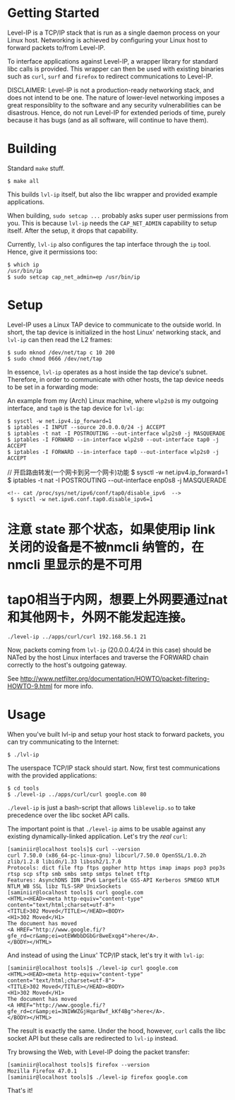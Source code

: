 # Getting Started

Level-IP is a TCP/IP stack that is run as a single daemon process on your Linux host. Networking is achieved by configuring your Linux host to forward packets to/from Level-IP.

To interface applications against Level-IP, a wrapper library for standard libc calls is provided. This wrapper can then be used with existing binaries such as `curl`, `surf` and `firefox` to redirect communications to Level-IP.

DISCLAIMER: Level-IP is not a production-ready networking stack, and does not intend to be one. The nature of lower-level networking imposes a great responsiblity to the software and any security vulnerabilities can be disastrous. Hence, do not run Level-IP for extended periods of time, purely because it has bugs (and as all software, will continue to have them).

# Building

Standard `make` stuff.

    $ make all

This builds `lvl-ip` itself, but also the libc wrapper and provided example applications.

When building, `sudo setcap ...` probably asks super user permissions from you. This is because `lvl-ip` needs the `CAP_NET_ADMIN` capability to setup itself. After the setup, it drops that capability.

Currently, `lvl-ip` also configures the tap interface through the `ip` tool. Hence, give it permissions too:

    $ which ip
    /usr/bin/ip
    $ sudo setcap cap_net_admin=ep /usr/bin/ip

# Setup

Level-IP uses a Linux TAP device to communicate to the outside world. In short, the tap device is initialized in the host Linux' networking stack, and `lvl-ip` can then read the L2 frames:

    $ sudo mknod /dev/net/tap c 10 200
    $ sudo chmod 0666 /dev/net/tap

In essence, `lvl-ip` operates as a host inside the tap device's subnet. Therefore, in order to communicate with other hosts, the tap device needs to be set in a forwarding mode:

An example from my (Arch) Linux machine, where `wlp2s0` is my outgoing interface, and `tap0` is the tap device for `lvl-ip`:

    $ sysctl -w net.ipv4.ip_forward=1
    $ iptables -I INPUT --source 20.0.0.0/24 -j ACCEPT
    $ iptables -t nat -I POSTROUTING --out-interface wlp2s0 -j MASQUERADE
    $ iptables -I FORWARD --in-interface wlp2s0 --out-interface tap0 -j ACCEPT
    $ iptables -I FORWARD --in-interface tap0 --out-interface wlp2s0 -j ACCEPT

// 开启路由转发(一个网卡到另一个网卡)功能
    $ sysctl -w net.ipv4.ip_forward=1
    <!-- cat /proc/sys/net/ipv4/ip_forward -->
    <!-- $ iptables -I INPUT --source 20.0.0.0/24 -j ACCEPT -->
    $ iptables -t nat -I POSTROUTING --out-interface enp0s8 -j MASQUERADE
    <!-- $ iptables -I FORWARD --in-interface enp0s8 --out-interface tap0 -j ACCEPT -->
    <!-- $ iptables -I FORWARD --in-interface tap0 --out-interface enp0s8 -j ACCEPT -->
   
    <!-- cat /proc/sys/net/ipv6/conf/tap0/disable_ipv6  -->
     $ sysctl -w net.ipv6.conf.tap0.disable_ipv6=1
# 注意 state 那个状态，如果使用ip link 关闭的设备是不被nmcli 纳管的，在nmcli 里显示的是不可用
# tap0相当于内网，想要上外网要通过nat和其他网卡，外网不能发起连接。

    ./level-ip ../apps/curl/curl 192.168.56.1 21

Now, packets coming from `lvl-ip` (20.0.0.4/24 in this case) should be NATed by the host Linux interfaces and traverse the FORWARD chain correctly to the host's outgoing gateway.

See http://www.netfilter.org/documentation/HOWTO/packet-filtering-HOWTO-9.html for more info.

# Usage

When you've built lvl-ip and setup your host stack to forward packets, you can try communicating to the Internet:

    $ ./lvl-ip

The userspace TCP/IP stack should start. Now, first test communications with the provided applications:

    $ cd tools
    $ ./level-ip ../apps/curl/curl google.com 80

`./level-ip` is just a bash-script that allows `liblevelip.so` to take precedence over the libc socket API calls. 

The important point is that `./level-ip` aims to be usable against any existing dynamically-linked application. Let's try the _real_ `curl`:

    [saminiir@localhost tools]$ curl --version
    curl 7.50.0 (x86_64-pc-linux-gnu) libcurl/7.50.0 OpenSSL/1.0.2h zlib/1.2.8 libidn/1.33 libssh2/1.7.0
    Protocols: dict file ftp ftps gopher http https imap imaps pop3 pop3s rtsp scp sftp smb smbs smtp smtps telnet tftp
    Features: AsynchDNS IDN IPv6 Largefile GSS-API Kerberos SPNEGO NTLM NTLM_WB SSL libz TLS-SRP UnixSockets
    [saminiir@localhost tools]$ curl google.com
    <HTML><HEAD><meta http-equiv="content-type" content="text/html;charset=utf-8">
    <TITLE>302 Moved</TITLE></HEAD><BODY>
    <H1>302 Moved</H1>
    The document has moved
    <A HREF="http://www.google.fi/?gfe_rd=cr&amp;ei=otEWWbbDGbGr8weExqg4">here</A>.
    </BODY></HTML>

And instead of using the Linux' TCP/IP stack, let's try it with `lvl-ip`:

    [saminiir@localhost tools]$ ./level-ip curl google.com
    <HTML><HEAD><meta http-equiv="content-type" content="text/html;charset=utf-8">
    <TITLE>302 Moved</TITLE></HEAD><BODY>
    <H1>302 Moved</H1>
    The document has moved
    <A HREF="http://www.google.fi/?gfe_rd=cr&amp;ei=3NIWWZGjHqar8wf_kKf4Bg">here</A>.
    </BODY></HTML>

The result is exactly the same. Under the hood, however, `curl` calls the libc socket API but these calls are redirected to `lvl-ip` instead.

Try browsing the Web, with Level-IP doing the packet transfer:

    [saminiir@localhost tools]$ firefox --version
    Mozilla Firefox 47.0.1
    [saminiir@localhost tools]$ ./level-ip firefox google.com

That's it!
